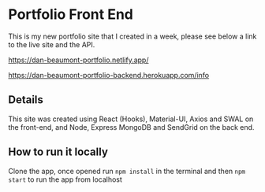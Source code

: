 # Portfolio Front End

This is my new portfolio site that I created in a week, please see below a link to the live site and the API.

https://dan-beaumont-portfolio.netlify.app/

https://dan-beaumont-portfolio-backend.herokuapp.com/info
## Details

This site was created using React (Hooks), Material-UI, Axios and SWAL on the front-end, and Node, Express MongoDB and SendGrid on the back end.

## How to run it locally

Clone the app, once opened run `npm install` in the terminal and then `npm start` to run the app from localhost